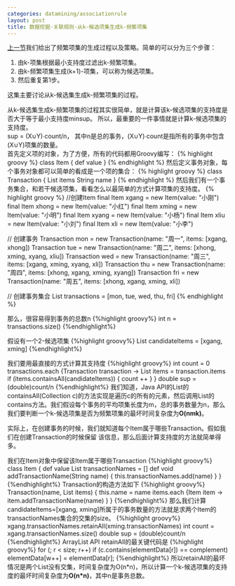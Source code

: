 ```yaml
---
categories: datamining/associationrule
layout: post
title: 数据挖掘-关联规则-从k-候选项集生成k-频繁项集
---
```


[上一节](/datamining/associationrule/2016/04/08/associationrule02/)我们给出了频繁项集的生成过程以及策略。简单的可以分为三个步骤：    
1. 由k-项集根据最小支持度过滤出k-频繁项集。     
2. 由k-频繁项集生成(k+1)-项集，可以称为候选项集。  
3. 然后重复第1步。  

这集主要讨论从k-候选集生成k-频繁项集的过程。  

从k-候选集生成k-频繁项集的过程其实很简单，就是计算该k-候选项集的支持度是否大于等于最小支持度minsup。
所以，最重要的一件事情就是计算k-候选项集的支持度。    
sup = (X∪Y)∙count/n， 其中n是总的事务，(X∪Y)∙count是指所有的事务中包含(X∪Y)项集的数量。  
首先定义项的对象，为了方便，所有的代码都用Groovy编写：
{% highlight groovy %}
class Item {
    def value
}
{% endhighlight %}
然后定义事务对象，每个事务对象都可以简单的看成是一个项的集合：
{% highlight groovy %}
class Transaction {
    List<Item> items
    String name
}
{% endhighlight %}
然后我们有一个事务集合，和若干候选项集，看看怎么以最简单的方式计算项集的支持度。
{% highlight groovy %}
//创建Item
final Item xgang = new Item(value: "小刚")
final Item xhong = new Item(value: "小红")
final Item xming = new Item(value: "小明")
final Item xyang = new Item(value: "小杨")
final Item xliu  = new Item(value: "小刘")
final Item xli   = new Item(value: "小李")

// 创建事务
Transaction mon = new Transaction(name: "周一", items: [xgang, xhong])
Transaction tue = new Transaction(name: "周二", items: [xhong, xming, xyang, xliu])
Transaction wed = new Transaction(name: "周三", items: [xgang, xming, xyang, xli])
Transaction thu = new Transaction(name: "周四", items: [xhong, xgang, xming, xyang])
Transaction fri = new Transaction(name: "周五", items: [xhong, xgang, xming, xli])

// 创建事务集合
List<Transaction> transactions = [mon, tue, wed, thu, fri]
{% endhighlight %}

那么，很容易得到事务的总数n
{%highlight groovy%}
int n = transactions.size()
{%endhighlight%}

假设有一个2-候选项集
{%highlight groovy%}
List<Item> candidateItems = [xgang, xming]
{%endhighlight%}

我们要用最直接的方式计算其支持度
{%highlight groovy%}
int count = 0
transactions.each {Transaction transaction ->
    List<Item> items = transaction.items
    if (items.containsAll(candidateItems)) {
        count ++
    }
}
double sup = (double)count/n
{%endhighlight%}
我们知道，Java API的List的containsAll(Collection c)的方法实现是遍历c的所有的元素，然后调用List的contains方法。我们假设每个事务的平均项集长度为m，总的事务数量为n，那么我们要判断一个k-候选项集是否为频繁项集的最坏时间复杂度为**O(nmk)**。  

实际上，在创建事务的时候，我们就知道每个Item属于哪些Transaction。假如我们在创建Transaction的时候保留
该信息，那么后面计算支持度的方法就简单得多。  

我们在Item对象中保留该Item属于哪些Transaction
{%highlight groovy%}
class Item {
    def value
    List<String> transactionNames = []
    def void addTransactionName(String name) {
        this.transactionNames.add(name)
    }
}
{%endhighlight%}
Transaction的构造方法如下
{%highlight groovy%}
Transaction(name, List<Item> items) {
    this.name = name
    items.each {Item item ->
        item.addTransactionName(name)
    }
} 
{%endhighlight%}
那么我们计算candidateItems=[xgang, xming]所属于的事务数量的方法就是求两个Item的transactionNames集合的交集的size。
{%highlight groovy%}
xgang.transactionNames.retainAll(xming.transactionNames)
int count = xgang.transactionNames.size()
double sup = (double)count/n
{%endhighlight%}
ArrayList API retainAll的最关键代码是
{%highlight groovy%}
for (; r < size; r++)
    if (c.contains(elementData[r]) == complement)
        elementData[w++] = elementData[r];
{%endhighlight%}
所以retainAll的最坏情况是两个List没有交集，时间复杂度为O(n\*n)，所以计算一个k-候选项集的支持度的最坏时间复杂度为**O(n\*n)**，其中n是事务总数。
